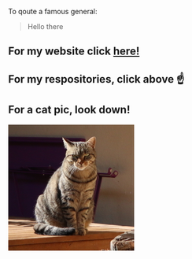 To qoute a famous general:
> Hello there

## For my website click [here!](https://ashleycave.com)

## For my respositories, click above :point_up:

## For a cat pic, look down!

![Picture of a cat, sat on a table. (c) Ashley Cave](https://github.com/AHollowedHunter/AHollowedHunter/blob/master/Cat.jpg)
